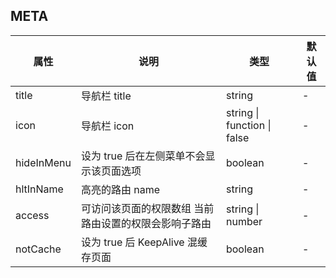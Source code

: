 ## META

| 属性         | 说明                          | 类型                          | 默认值 |
|------------|-----------------------------|-----------------------------|-----|
| title      | 导航栏 title                   | string                      | -   |
| icon       | 导航栏 icon                    | string \| function \| false | -   |
| hideInMenu | 设为 true 后在左侧菜单不会显示该页面选项     | boolean                     | -   | 
| hltInName  | 高亮的路由 name                  | string                      | -   |
| access     | 可访问该页面的权限数组 当前路由设置的权限会影响子路由 | string \| number            | -   |
| notCache   | 设为 true 后 KeepAlive 混缓存页面   | boolean                     | -   |

